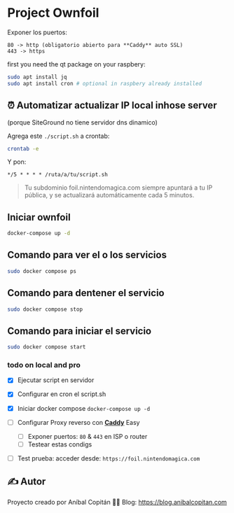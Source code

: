 # Project Ownfoil

Exponer los puertos:
    
    80 -> http (obligatorio abierto para **Caddy** auto SSL)
    443 -> https

first you need the qt package on your raspbery:

```bash
sudo apt install jq
sudo apt install cron # optional in raspbery already installed
```

## ⏰ Automatizar actualizar IP local inhose server 

(porque SiteGround no tiene servidor dns dinamico)

Agrega este `./script.sh` a crontab:

```bash
crontab -e
```

Y pon:

```
*/5 * * * * /ruta/a/tu/script.sh
```

> Tu subdominio foil.nintendomagica.com siempre apuntará a tu IP pública, y se actualizará automáticamente cada 5 minutos.



## Iniciar ownfoil

```bash
docker-compose up -d
```

## Comando para ver el o los servicios

```bash
sudo docker compose ps
```

## Comando para dentener el servicio

```bash
sudo docker compose stop
```

## Comando para iniciar el servicio

```bash
sudo docker compose start
```


### todo on local and pro

- [x] Ejecutar script en servidor
- [x] Configurar en cron el script.sh
- [x] Iniciar docker compose
    `docker-compose up -d`
- [ ] Configurar Proxy reverso con **[Caddy](https://caddyserver.com/)** Easy
    - [ ] Exponer puertos: `80` & `443` en ISP o router
    - [ ] Testear estas condigs
- [ ] Test prueba: acceder desde: `https://foil.nintendomagica.com`


## ✍️ Autor

Proyecto creado por Aníbal Copitán
🔗📝 Blog: https://blog.anibalcopitan.com

